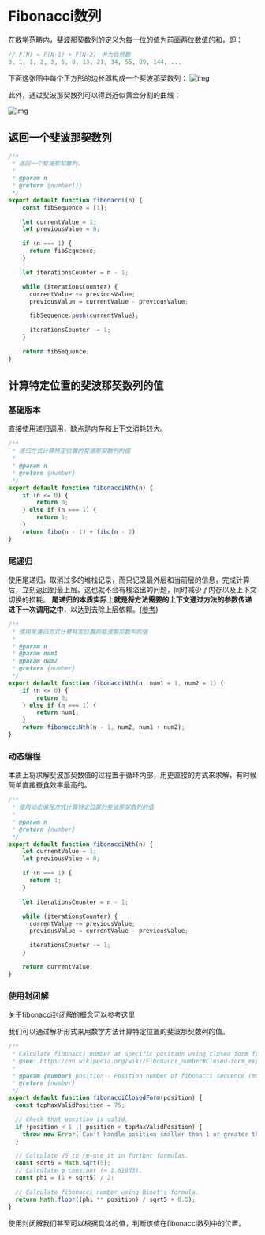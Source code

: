 # Fibonacci数列

在数学范畴内，斐波那契数列的定义为每一位的值为前面两位数值的和，即：

```javascript
// F(N) = F(N-1) + F(N-2)  N为自然数
0, 1, 1, 2, 3, 5, 8, 13, 21, 34, 55, 89, 144, ...
```

下面这张图中每个正方形的边长即构成一个斐波那契数列： ![img](https://camo.githubusercontent.com/f653fca3a6fcf1733d0b19c3ddb37622926b42e7/68747470733a2f2f75706c6f61642e77696b696d656469612e6f72672f77696b6970656469612f636f6d6d6f6e732f642f64622f333425324132312d4669626f6e61636369426c6f636b732e706e67)

此外，通过斐波那契数列可以得到近似黄金分割的曲线：

![img](https://camo.githubusercontent.com/e1127247ec2da22f21e548352a86e7180f10d7bf/68747470733a2f2f75706c6f61642e77696b696d656469612e6f72672f77696b6970656469612f636f6d6d6f6e732f322f32652f4669626f6e6163636953706972616c2e737667)

## 返回一个斐波那契数列

```javascript
/**
 * 返回一个斐波那契数列.
 *
 * @param n
 * @return {number[]}
 */
export default function fibonacci(n) {
    const fibSequence = [1];

    let currentValue = 1;
    let previousValue = 0;

    if (n === 1) {
      return fibSequence;
    }

    let iterationsCounter = n - 1;

    while (iterationsCounter) {
      currentValue += previousValue;
      previousValue = currentValue - previousValue;

      fibSequence.push(currentValue);

      iterationsCounter -= 1;
    }

    return fibSequence;
}
```

## 计算特定位置的斐波那契数列的值

### 基础版本

直接使用递归调用，缺点是内存和上下文消耗较大。

```javascript
/**
 * 递归方式计算特定位置的斐波那契数列的值
 *
 * @param n
 * @return {number}
 */
export default function fibonacciNth(n) {
    if (n <= 0) {
        return 0;
    } else if (n === 1) {
        return 1;
    }
    return fibo(n - 1) + fibo(n - 2)
}
```

### 尾递归

使用尾递归，取消过多的堆栈记录，而只记录最外层和当前层的信息，完成计算后，立刻返回到最上层。这也就不会有栈溢出的问题，同时减少了内存以及上下文切换的损耗。 **尾递归的本质实际上就是将方法需要的上下文通过方法的参数传递进下一次调用之中**，以达到去除上层依赖。\([参考](http://imweb.io/topic/584d33049be501ba17b10aaf)\)

```javascript
/**
 * 使用尾递归方式计算特定位置的斐波那契数列的值
 *
 * @param n 
 * @param num1
 * @param num2
 * @return {number}
 */
export default function fibonacciNth(n, num1 = 1, num2 = 1) {
    if (n <= 0) {
        return 0;
    } else if (n === 1) {
        return num1;
    }
    return fibonacciNth(n - 1, num2, num1 + num2);
}
```

### 动态编程

本质上将求解斐波那契数值的过程置于循环内部，用更直接的方式来求解，有时候简单直接蚕食效率最高的。

```javascript
/**
 * 使用动态编程方式计算特定位置的斐波那契数列的值
 *
 * @param n
 * @return {number}
 */
export default function fibonacciNth(n) {
    let currentValue = 1;
    let previousValue = 0;

    if (n === 1) {
      return 1;
    }

    let iterationsCounter = n - 1;

    while (iterationsCounter) {
      currentValue += previousValue;
      previousValue = currentValue - previousValue;

      iterationsCounter -= 1;
    }

    return currentValue;
}
```

### 使用封闭解

关于fibonacci封闭解的概念可以参考[这里](https://en.wikipedia.org/wiki/Fibonacci_number#Closed-form_expression)

我们可以通过解析形式来用数学方法计算特定位置的斐波那契数列的值。

```javascript
/**
 * Calculate fibonacci number at specific position using closed form function (Binet's formula).
 * @see: https://en.wikipedia.org/wiki/Fibonacci_number#Closed-form_expression
 *
 * @param {number} position - Position number of fibonacci sequence (must be number from 1 to 75).
 * @return {number}
 */
export default function fibonacciClosedForm(position) {
  const topMaxValidPosition = 75;

  // Check that position is valid.
  if (position < 1 || position > topMaxValidPosition) {
    throw new Error(`Can't handle position smaller than 1 or greater than ${topMaxValidPosition}`);
  }

  // Calculate √5 to re-use it in further formulas.
  const sqrt5 = Math.sqrt(5);
  // Calculate φ constant (≈ 1.61803).
  const phi = (1 + sqrt5) / 2;

  // Calculate fibonacci number using Binet's formula.
  return Math.floor((phi ** position) / sqrt5 + 0.5);
}
```

使用封闭解我们甚至可以根据具体的值，判断该值在fibonacci数列中的位置。

